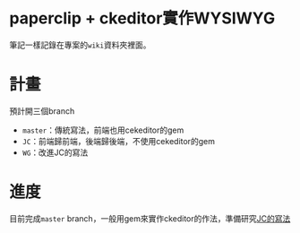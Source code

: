 # paperclip + ckeditor實作WYSIWYG

筆記一樣記錄在專案的`wiki`資料夾裡面。

# 計畫

預計開三個branch
- `master`：傳統寫法，前端也用cekeditor的gem
- `JC`：前端歸前端，後端歸後端，不使用cekeditor的gem
- `WG`：改進JC的寫法

# 進度

目前完成`master` branch，一般用gem來實作ckeditor的作法，準備研究[JC的寫法](https://github.com/JokerCatz/example-rails-ckeditor-uploader)
